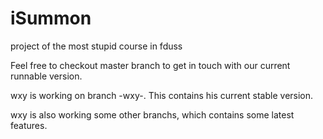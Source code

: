 iSummon
=======

project of the most stupid course in fduss

Feel free to checkout master branch to get in touch with our current runnable version.

wxy is working on branch -wxy-. This contains his current stable version.

wxy is also working some other branchs, which contains some latest features.
